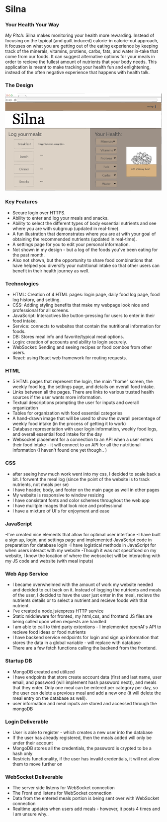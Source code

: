# Silna 
### Your Health Your Way

_My Pitch:_
Silna makes monitoring your health more rewarding. Instead of focusing on the typical (and guilt induced) calorie-in calorie-out approach, it focuses on what you are getting out of the eating experience by keeping track of the minerals, vitamins, protiens, carbs, fats, and water in-take that come from our foods. It can suggest alternative options for your meals in order to recieve the fullest amount of nutrients that your body needs. This application is meant to make tracking your health fun and enlightening, instead of the often negative experience that happens with health talk. 

### The Design
![User's Home Page](https://github.com/katie10o/startup/blob/main/images/silna_roughDraft.png)

### Key Features
- Secure login over HTTPS.
- Ability to enter and log your meals and snacks.
- Ability to select the different types of body essential nutrients and see where you are with subgroup     (updated in real-time).
- A fun illustration that demonstrates where you are at with your goal of obtaining the recommended nutrients (updated in real-time).
- A settings page for you to edit your personal information.
- Not shown in my design - but a log of the foods you've been eating for the past month.
- Also not shown, but the opportunity to share food combinations that have helped you diversify your nutritional intake so that other users can benefit in their health journey as well.


### Technologies 
- HTML: Creation of 4 HTML pages: login page, daily food log page, food log history, and setting. 
- CSS: Adding styling benefits that make my webpage look nice and professional for all screens.
- JavaScript: Interactives like button-pressing for users to enter in their food intake.
- Service: connects to websites that contain the nutritional information for foods.
- DB: Stores meal info and favorite/typical meal options.
- Login: creation of accounts and ability to login securely.
- WebSocket: Sending and seeing recipes or food combos from other users.
- React: using React web framework for routing requests.


### HTML
- 5 HTML pages that represent the login, the main "home" screen, the weekly food log, the settings page, and details on overall food intake.
- Links between all the pages. There are links to various trusted health sources if the user wants more information.
- Textual descriptions prompting the user for inputs and overall organization
- Tables for organization with food essential categories
- A hand-drawn image that will be used to show the overall percentage of weekly food intake (in the process of getting it to work)
- Database representation with user login information, weekly food logs, and overall essential food intake for the day
- Websocket placement for a connection to an API when a user enters their food intake - it will connect to an API for all the nutritional information (I haven't found one yet though.. )

### CSS
- after seeing how much work went into my css, I decided to scale back a bit. I forwent the meal log (since the point of the website is to track nutrients, not meals per se)
- I have header, body, and footer on the main page as well in other pages
- My website is responsive to window resizing
- I have consistant fonts and color schemes throughout the web app
- I have mulitple images that look nice and professional
- I have a mixture of UI's for enjoyment and ease


### JavaScript
-I've created nice elements that allow for optimal user interface
-I have built a sign up, login, and settings page and implemented JavaScript code in preparation for database login 
-I have logistical methods in JavaScript for when users interact with my website
-Though it was not specificed on my website, I know the location of where the websocket will be interacting with my JS code and website (with meal inputs)

### Web App Service
- I became overwhelmed with the amount of work my website needed and decided to cut back on it. Instead of logging the nutrients and meals of the user, I decided to have the user just enter in the meal, recieve the nutrients details or to select a nutrient and recieve foods with that nutrient. 
- I've created a node.js/express HTTP service
- Static middleware for fronted, my html,css, and frontend JS files are being called upon when requests are handled
- I am able to call to third party extentions - I implemented openAI's API to recieve food ideas or food nutrients
- I have backend service endpoints for login and sign up information that stores the data in a global variable - will replace with database 
- There are a few fetch functions calling the backend from the frontend. 

### Startup DB
- MongoDB created and utilized
- I have endpoints that store create account data (first and last name, user email, and password (will implement hash password next)), and meals that they enter. Only one meal can be entered per category per day, so the user can delete a previous meal and add a new one (it will delete the meal entry on the database as well).
- user information and meal inputs are stored and accessed through the mongoDB

### Login Deliverable
- User is able to register - which creates a new user into the database 
- If the user has already registered, then the meals added will only be under their account
- MongoDB stores all the credentials, the password is crypted to be a hash only 
- Restricts functionality, if the user has invaild credentials, it will not allow them to move further on

### WebSocket Deliverable
- The server side listens for WebSocket connection
- The Front end listens for WebSocket connection
- Data from the entered meals portion is being sent over with WebSocket connection
- Realtime updates when users add meals - however, it posts 4 times and I am unsure why.. 




